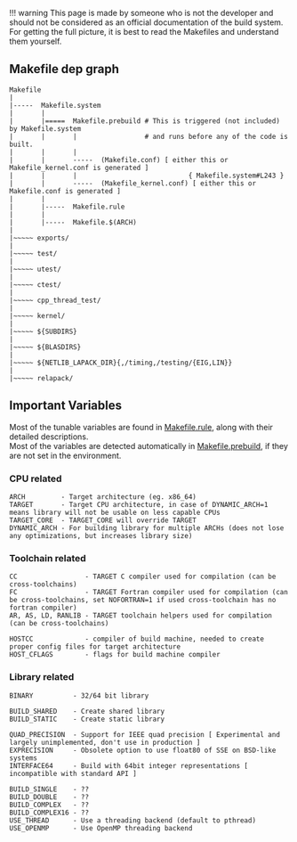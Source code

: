 !!! warning
    This page is made by someone who is not the developer and should not be considered as an official documentation of the build system. For getting the full picture, it is best to read the Makefiles and understand them yourself.

## Makefile dep graph

```
Makefile                                                        
|                                                               
|-----  Makefile.system 
|       |
|       |=====  Makefile.prebuild # This is triggered (not included) by Makefile.system 
|       |       |                 # and runs before any of the code is built.
|       |       |
|       |       -----  (Makefile.conf) [ either this or Makefile_kernel.conf is generated ] 
|       |       |                            { Makefile.system#L243 }
|       |       -----  (Makefile_kernel.conf) [ either this or Makefile.conf is generated ]
|       |
|       |-----  Makefile.rule
|       |
|       |-----  Makefile.$(ARCH)
|
|~~~~~ exports/
|
|~~~~~ test/
|
|~~~~~ utest/
|
|~~~~~ ctest/
|
|~~~~~ cpp_thread_test/
|
|~~~~~ kernel/
|
|~~~~~ ${SUBDIRS}
|
|~~~~~ ${BLASDIRS}
|
|~~~~~ ${NETLIB_LAPACK_DIR}{,/timing,/testing/{EIG,LIN}}
|
|~~~~~ relapack/
```

## Important Variables

Most of the tunable variables are found in [Makefile.rule](https://github.com/xianyi/OpenBLAS/blob/develop/Makefile.rule), along with their detailed descriptions.<br/>
Most of the variables are detected automatically in [Makefile.prebuild](https://github.com/xianyi/OpenBLAS/blob/develop/Makefile.prebuild), if they are not set in the environment.

### CPU related
```
ARCH         - Target architecture (eg. x86_64)
TARGET       - Target CPU architecture, in case of DYNAMIC_ARCH=1 means library will not be usable on less capable CPUs
TARGET_CORE  - TARGET_CORE will override TARGET
DYNAMIC_ARCH - For building library for multiple ARCHs (does not lose any optimizations, but increases library size)
```

### Toolchain related
```
CC                 - TARGET C compiler used for compilation (can be cross-toolchains)
FC                 - TARGET Fortran compiler used for compilation (can be cross-toolchains, set NOFORTRAN=1 if used cross-toolchain has no fortran compiler)
AR, AS, LD, RANLIB - TARGET toolchain helpers used for compilation (can be cross-toolchains)

HOSTCC             - compiler of build machine, needed to create proper config files for target architecture
HOST_CFLAGS        - flags for build machine compiler
```

### Library related
```
BINARY          - 32/64 bit library

BUILD_SHARED    - Create shared library
BUILD_STATIC    - Create static library

QUAD_PRECISION  - Support for IEEE quad precision [ Experimental and largely unimplemented, don't use in production ]
EXPRECISION     - Obsolete option to use float80 of SSE on BSD-like systems
INTERFACE64     - Build with 64bit integer representations [ incompatible with standard API ]

BUILD_SINGLE    - ??
BUILD_DOUBLE    - ??
BUILD_COMPLEX   - ??
BUILD_COMPLEX16 - ??
USE_THREAD      - Use a threading backend (default to pthread)
USE_OPENMP      - Use OpenMP threading backend
```


